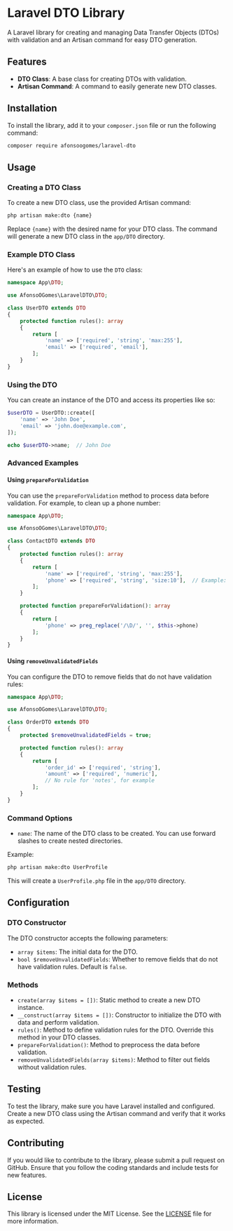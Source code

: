 # Laravel DTO Library

A Laravel library for creating and managing Data Transfer Objects (DTOs) with validation and an Artisan command for easy DTO generation.

## Features

- **DTO Class**: A base class for creating DTOs with validation.
- **Artisan Command**: A command to easily generate new DTO classes.

## Installation

To install the library, add it to your `composer.json` file or run the following command:

```bash
composer require afonsoogomes/laravel-dto
```

## Usage

### Creating a DTO Class

To create a new DTO class, use the provided Artisan command:

```bash
php artisan make:dto {name}
```

Replace `{name}` with the desired name for your DTO class. The command will generate a new DTO class in the `app/DTO` directory.

### Example DTO Class

Here's an example of how to use the `DTO` class:

```php
namespace App\DTO;

use AfonsoOGomes\LaravelDTO\DTO;

class UserDTO extends DTO
{
    protected function rules(): array
    {
        return [
            'name' => ['required', 'string', 'max:255'],
            'email' => ['required', 'email'],
        ];
    }
}
```

### Using the DTO

You can create an instance of the DTO and access its properties like so:

```php
$userDTO = UserDTO::create([
    'name' => 'John Doe',
    'email' => 'john.doe@example.com',
]);

echo $userDTO->name;  // John Doe
```

### Advanced Examples

#### Using `prepareForValidation`

You can use the `prepareForValidation` method to process data before validation. For example, to clean up a phone number:

```php
namespace App\DTO;

use AfonsoOGomes\LaravelDTO\DTO;

class ContactDTO extends DTO
{
    protected function rules(): array
    {
        return [
            'name' => ['required', 'string', 'max:255'],
            'phone' => ['required', 'string', 'size:10'],  // Example: must be 10 digits
        ];
    }

    protected function prepareForValidation(): array
    {
        return [
            'phone' => preg_replace('/\D/', '', $this->phone)
        ];
    }
}
```

#### Using `removeUnvalidatedFields`

You can configure the DTO to remove fields that do not have validation rules:

```php
namespace App\DTO;

use AfonsoOGomes\LaravelDTO\DTO;

class OrderDTO extends DTO
{
    protected $removeUnvalidatedFields = true;

    protected function rules(): array
    {
        return [
            'order_id' => ['required', 'string'],
            'amount' => ['required', 'numeric'],
            // No rule for 'notes', for example
        ];
    }
}
```

### Command Options

- `name`: The name of the DTO class to be created. You can use forward slashes to create nested directories.

Example:

```bash
php artisan make:dto UserProfile
```

This will create a `UserProfile.php` file in the `app/DTO` directory.

## Configuration

### DTO Constructor

The DTO constructor accepts the following parameters:

- `array $items`: The initial data for the DTO.
- `bool $removeUnvalidatedFields`: Whether to remove fields that do not have validation rules. Default is `false`.

### Methods

- `create(array $items = [])`: Static method to create a new DTO instance.
- `__construct(array $items = [])`: Constructor to initialize the DTO with data and perform validation.
- `rules()`: Method to define validation rules for the DTO. Override this method in your DTO classes.
- `prepareForValidation()`: Method to preprocess the data before validation.
- `removeUnvalidatedFields(array $items)`: Method to filter out fields without validation rules.

## Testing

To test the library, make sure you have Laravel installed and configured. Create a new DTO class using the Artisan command and verify that it works as expected.

## Contributing

If you would like to contribute to the library, please submit a pull request on GitHub. Ensure that you follow the coding standards and include tests for new features.

## License

This library is licensed under the MIT License. See the [LICENSE](LICENSE) file for more information.
